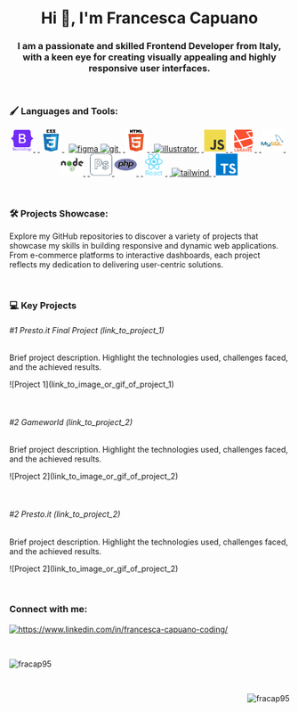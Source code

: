 <h1 align="center">Hi 👋, I'm Francesca Capuano</h1>
<h3 align="center">I am a passionate and skilled Frontend Developer from Italy, with a keen eye for creating visually appealing and highly responsive user interfaces.</h3>
&nbsp;&nbsp;&nbsp;
<h3 align="left">🖌️ Languages and Tools:</h3>
<p align="center"> <a href="https://getbootstrap.com" target="_blank" rel="noreferrer"> <img src="https://raw.githubusercontent.com/devicons/devicon/master/icons/bootstrap/bootstrap-plain-wordmark.svg" alt="bootstrap" width="40" height="40"/> </a> &nbsp;<a href="https://www.w3schools.com/css/" target="_blank" rel="noreferrer"> <img src="https://raw.githubusercontent.com/devicons/devicon/master/icons/css3/css3-original-wordmark.svg" alt="css3" width="40" height="40"/> </a>&nbsp; <a href="https://www.figma.com/" target="_blank" rel="noreferrer"> <img src="https://www.vectorlogo.zone/logos/figma/figma-icon.svg" alt="figma" width="40" height="40"/> </a> <a href="https://git-scm.com/" target="_blank" rel="noreferrer"> <img src="https://www.vectorlogo.zone/logos/git-scm/git-scm-icon.svg" alt="git" width="40" height="40"/> </a> &nbsp;<a href="https://www.w3.org/html/" target="_blank" rel="noreferrer"> <img src="https://raw.githubusercontent.com/devicons/devicon/master/icons/html5/html5-original-wordmark.svg" alt="html5" width="40" height="40"/> </a> &nbsp;<a href="https://www.adobe.com/in/products/illustrator.html" target="_blank" rel="noreferrer"> <img src="https://www.vectorlogo.zone/logos/adobe_illustrator/adobe_illustrator-icon.svg" alt="illustrator" width="40" height="40"/> </a> &nbsp;<a href="https://developer.mozilla.org/en-US/docs/Web/JavaScript" target="_blank" rel="noreferrer"> <img src="https://raw.githubusercontent.com/devicons/devicon/master/icons/javascript/javascript-original.svg" alt="javascript" width="40" height="40"/> </a> &nbsp;<a href="https://laravel.com/" target="_blank" rel="noreferrer"> <img src="https://raw.githubusercontent.com/devicons/devicon/master/icons/laravel/laravel-plain-wordmark.svg" alt="laravel" width="40" height="40"/> </a> &nbsp;<a href="https://www.mysql.com/" target="_blank" rel="noreferrer"> <img src="https://raw.githubusercontent.com/devicons/devicon/master/icons/mysql/mysql-original-wordmark.svg" alt="mysql" width="40" height="40"/> </a> &nbsp;<a href="https://nodejs.org" target="_blank" rel="noreferrer"> <img src="https://raw.githubusercontent.com/devicons/devicon/master/icons/nodejs/nodejs-original-wordmark.svg" alt="nodejs" width="40" height="40"/> </a> &nbsp;<a href="https://www.photoshop.com/en" target="_blank" rel="noreferrer"> <img src="https://raw.githubusercontent.com/devicons/devicon/master/icons/photoshop/photoshop-line.svg" alt="photoshop" width="40" height="40"/> </a> <a href="https://www.php.net" target="_blank" rel="noreferrer"> <img src="https://raw.githubusercontent.com/devicons/devicon/master/icons/php/php-original.svg" alt="php" width="40" height="40"/> </a> &nbsp;<a href="https://reactjs.org/" target="_blank" rel="noreferrer"> <img src="https://raw.githubusercontent.com/devicons/devicon/master/icons/react/react-original-wordmark.svg" alt="react" width="40" height="40"/> </a> &nbsp;<a href="https://tailwindcss.com/" target="_blank" rel="noreferrer"> <img src="https://www.vectorlogo.zone/logos/tailwindcss/tailwindcss-icon.svg" alt="tailwind" width="40" height="40"/> </a> &nbsp;<a href="https://www.typescriptlang.org/" target="_blank" rel="noreferrer"> <img src="https://raw.githubusercontent.com/devicons/devicon/master/icons/typescript/typescript-original.svg" alt="typescript" width="40" height="40"/> </a>  </p>

&nbsp;&nbsp;&nbsp;
<h3 align="left"> 🛠️ Projects Showcase: </h3>
<p align="left">Explore my GitHub repositories to discover a variety of projects that showcase my skills in building responsive and dynamic web applications. From e-commerce platforms to interactive dashboards, each project reflects my dedication to delivering user-centric solutions.
</p>

&nbsp;&nbsp;&nbsp;
<h3 align="left">💻 Key Projects</h3>
<h6 align="left">#1 Presto.it Final Project (link_to_project_1)</h6>
<p align="left">Brief project description. Highlight the technologies used, challenges faced, and the achieved results.</p>
<p align="left">![Project 1](link_to_image_or_gif_of_project_1)</p>

&nbsp;&nbsp;&nbsp;
<h6 align="left">#2 Gameworld (link_to_project_2)</h6>
<p align="left">Brief project description. Highlight the technologies used, challenges faced, and the achieved results.</p>
<p align="left">![Project 2](link_to_image_or_gif_of_project_2)</p>
&nbsp;&nbsp;&nbsp;
<h6 align="left">#2 Presto.it (link_to_project_2)</h6>
<p align="left">Brief project description. Highlight the technologies used, challenges faced, and the achieved results.</p>
<p align="left">![Project 2](link_to_image_or_gif_of_project_2)</p>
&nbsp;&nbsp;&nbsp;
<h3 align="left">Connect with me:</h3>
<p align="left">
<a href="https://linkedin.com/in/https://www.linkedin.com/in/francesca-capuano-coding/" target="blank"><img align="center" src="https://raw.githubusercontent.com/rahuldkjain/github-profile-readme-generator/master/src/images/icons/Social/linked-in-alt.svg" alt="https://www.linkedin.com/in/francesca-capuano-coding/" height="30" width="40" /></a>
</p>

&nbsp;&nbsp;&nbsp;
<p>&nbsp;<img align="left"  src="https://github-readme-stats.vercel.app/api?username=fracap95&show_icons=true&locale=en" alt="fracap95" /></p>

&nbsp;&nbsp;&nbsp;
<p align="right"> <img src="https://komarev.com/ghpvc/?username=fracap95&label=Profile%20views&color=0e75b6&style=flat" alt="fracap95" /> </p>

